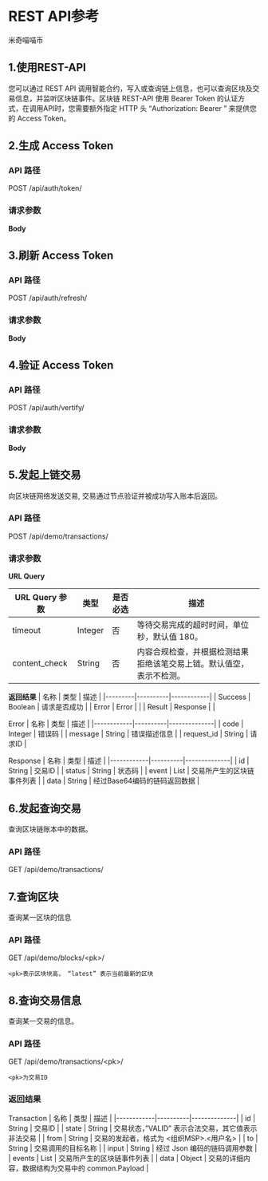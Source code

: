 # REST API参考
米奇喵喵币

## 1.使用REST-API
您可以通过 REST API 调用智能合约，写入或查询链上信息，也可以查询区块及交易信息，并监听区块链事件。区块链 REST-API 使用 Bearer Token 的认证方
式，在调用API时，您需要额外指定 HTTP 头 “Authorization: Bearer <Your Access Token>” 来提供您的 Access Token。

## 2.生成 Access Token
### API 路径
POST /api/auth/token/

### 请求参数
**Body**


## 3.刷新 Access Token
### API 路径
POST /api/auth/refresh/

### 请求参数
**Body**


## 4.验证 Access Token
### API 路径
POST /api/auth/vertify/

### 请求参数
**Body**



## 5.发起上链交易
向区块链网络发送交易, 交易通过节点验证并被成功写入账本后返回。

### API 路径
POST /api/demo/transactions/

### 请求参数
**URL Query**

| URL Query 参数 | 类型    | 是否必选 | 描述                                 |
|---------------|---------|--------|-------------------------------------|
| timeout       | Integer | 否     | 等待交易完成的超时时间，单位秒，默认值 180。|
| content_check | String  | 否     | 内容合规检查，并根据检测结果拒绝该笔交易上链。默认值空，表示不检测。 |

**返回结果**
| 名称     | 类型      | 描述       |
|---------|----------|------------|
| Success | Boolean  | 请求是否成功 |
| Error   | Error    |            |
| Result  | Response |            |

Error
| 名称        | 类型      | 描述         |
|------------|----------|--------------|
| code       | Integer  | 错误码        |
| message    | String   |  错误描述信息  |
| request_id | String   |  请求ID       |

Response
| 名称        | 类型      | 描述         |
|------------|----------|--------------|
| id       | String  | 交易ID        |
| status    | String   |  状态码  |
| event | List<Event>   |  交易所产生的区块链事件列表       |
| data   | String | 经过Base64编码的链码返回数据 |

## 6.发起查询交易
查询区块链账本中的数据。

### API 路径
GET /api/demo/transactions/

## 7.查询区块
查询某一区块的信息

### API 路径
GET /api/demo/blocks/\<pk\>/

    <pk>表示区块块高， “latest” 表示当前最新的区块

## 8.查询交易信息
查询某一交易的信息。

### API 路径
GET /api/demo/transactions/\<pk\>/

    <pk>为交易ID

### 返回结果
Transaction
| 名称        | 类型      | 描述         |
|------------|----------|--------------|
| id       | String  | 交易ID        |
| state    | String   |  交易状态，”VALID” 表示合法交易，其它值表示非法交易  |
| from | String   | 交易的发起者，格式为 <组织MSP>.<用户名>       |
| to   | String | 交易调用的目标名称  |
| input | String | 经过 Json 编码的链码调用参数 |
| events | List<Event> | 交易所产生的区块链事件列表 |
| data  | Object    | 交易的详细内容，数据结构为交易中的 common.Payload |



